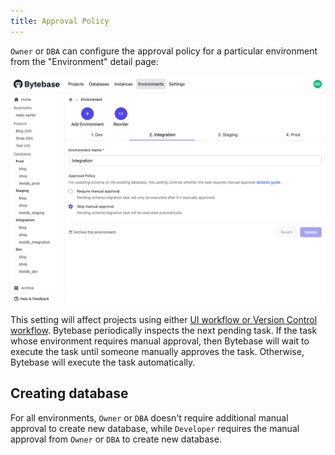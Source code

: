 ```yaml
---
title: Approval Policy
---
```


`Owner` or `DBA` can configure the approval policy for a particular environment from the "Environment" detail page:

![environment-configure](/static/docs/environment-configure.png)

This setting will affect projects using either [UI workflow or Version Control workflow](/docs/concepts/schema-change-workflow). Bytebase periodically inspects the next pending task. If the task whose environment requires manual approval, then Bytebase will wait to execute the task until someone manually approves the task. Otherwise, Bytebase will execute the task automatically.

## Creating database

For all environments, `Owner` or `DBA` doesn't require additional manual approval to create new database, while `Developer` requires the manual approval from `Owner` or `DBA` to create new database.
